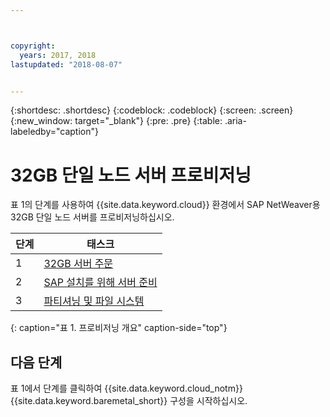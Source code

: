 ```yaml
---



copyright:
  years: 2017, 2018
lastupdated: "2018-08-07"


---
```


{:shortdesc: .shortdesc}
{:codeblock: .codeblock}
{:screen: .screen}
{:new_window: target="_blank"}
{:pre: .pre}
{:table: .aria-labeledby="caption"}

# 32GB 단일 노드 서버 프로비저닝

표 1의 단계를 사용하여 {{site.data.keyword.cloud}} 환경에서 SAP NetWeaver용 32GB 단일 노드 서버를 프로비저닝하십시오.

|단계 |태스크 |
| --- | --- |
|1 |[32GB 서버 주문](/docs/infrastructure/sap-netweaver-ms-qrg/ms-set-up-infrastructure-32GB.html) |
|2 |[SAP 설치를 위해 서버 준비](/docs/infrastructure/sap-netweaver-ms-qrg/ms-prepare-server-32GB.html) |
|3 |[파티셔닝 및 파일 시스템](/docs/infrastructure/sap-netweaver-ms-qrg/ms-partition-32GB.html) |
{: caption="표 1. 프로비저닝 개요" caption-side="top"} 

## 다음 단계

표 1에서 단계를 클릭하여 {{site.data.keyword.cloud_notm}} {{site.data.keyword.baremetal_short}} 구성을 시작하십시오.


